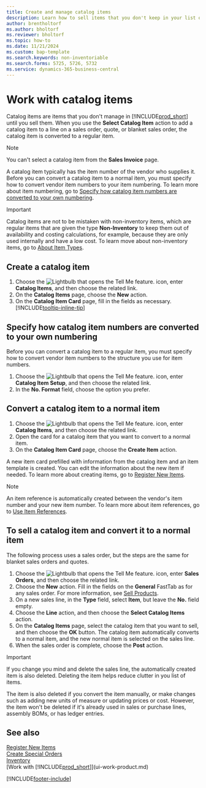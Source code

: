 ```yaml
---
title: Create and manage catalog items
description: Learn how to sell items that you don't keep in your list of items.
author: brentholtorf 
ms.author: bholtorf
ms.reviewer: bholtorf
ms.topic: how-to
ms.date: 11/21/2024
ms.custom: bap-template
ms.search.keywords: non-inventoriable
ms.search.forms: 5725, 5726, 5732
ms.service: dynamics-365-business-central
---
```


# Work with catalog items

Catalog items are items that you don't manage in [!INCLUDE[prod_short](includes/prod_short.md)] until you sell them. When you use the **Select Catalog Item** action to add a catalog item to a line on a sales order, quote, or blanket sales order, the catalog item is converted to a regular item.

> [!NOTE]  
> You can't select a catalog item from the **Sales Invoice** page.

A catalog item typically has the item number of the vendor who supplies it. Before you can convert a catalog item to a normal item, you must specify how to convert vendor item numbers to your item numbering. To learn more about item numbering, go to [Specify how catalog item numbers are converted to your own numbering](#specify-how-catalog-item-numbers-are-converted-to-your-own-numbering).  

> [!IMPORTANT]
> Catalog items are not to be mistaken with non-inventory items, which are regular items that are given the type **Non-Inventory** to keep them out of availability and costing calculations, for example, because they are only used internally and have a low cost. To learn move about non-inventory items, go to [About Item Types](inventory-about-item-types.md).

## Create a catalog item

1. Choose the ![Lightbulb that opens the Tell Me feature.](media/ui-search/search_small.png "Tell me what you want to do") icon, enter **Catalog Items**, and then choose the related link.
2. On the **Catalog Items** page, choose the **New** action.
3. On the **Catalog Item Card** page, fill in the fields as necessary. [!INCLUDE[tooltip-inline-tip](includes/tooltip-inline-tip_md.md)]

## Specify how catalog item numbers are converted to your own numbering

Before you can convert a catalog item to a regular item, you must specify how to convert vendor item numbers to the structure you use for item numbers.

1. Choose the ![Lightbulb that opens the Tell Me feature.](media/ui-search/search_small.png "Tell me what you want to do") icon, enter **Catalog Item Setup**, and then choose the related link.
2. In the **No. Format** field, choose the option you prefer.

## Convert a catalog item to a normal item

1. Choose the ![Lightbulb that opens the Tell Me feature.](media/ui-search/search_small.png "Tell me what you want to do") icon, enter **Catalog Items**, and then choose the related link.
2. Open the card for a catalog item that you want to convert to a normal item.
3. On the **Catalog Item Card** page, choose the **Create Item** action.

A new item card prefilled with information from the catalog item and an item template is created. You can edit the information about the new item if needed. To learn more about creating items, go to [Register New Items](inventory-how-register-new-items.md).

> [!NOTE]  
> An item reference is automatically created between the vendor's item number and your new item number. To learn more about item references, go to [Use Item References](inventory-how-use-item-cross-refs.md).

## To sell a catalog item and convert it to a normal item

The following process uses a sales order, but the steps are the same for blanket sales orders and quotes.

1. Choose the ![Lightbulb that opens the Tell Me feature.](media/ui-search/search_small.png "Tell me what you want to do") icon, enter **Sales Orders**, and then choose the related link.
2. Choose the **New** action. Fill in the fields on the **General** FastTab as for any sales order. For more information, see [Sell Products](sales-how-sell-products.md).
3. On a new sales line, in the **Type** field, select **Item**, but leave the **No.** field empty.
4. Choose the **Line** action, and then choose the **Select Catalog Items** action.
5. On the **Catalog Items** page, select the catalog item that you want to sell, and then choose the **OK** button.
   The catalog item automatically converts to a normal item, and the new normal item is selected on the sales line.
6. When the sales order is complete, choose the **Post** action.

> [!IMPORTANT]
> If you change you mind and delete the sales line, the automatically created item is also deleted. Deleting the item helps reduce clutter in you list of items.
>
> The item is also deleted if you convert the item manually, or make changes such as adding new units of measure or updating prices or cost. However, the item won't be deleted if it's already used in sales or purchase lines, assembly BOMs, or has ledger entries.

## See also

[Register New Items](inventory-how-register-new-items.md)  
[Create Special Orders](sales-how-to-create-special-orders.md)  
[Inventory](inventory-manage-inventory.md)  
[Work with [!INCLUDE[prod_short](includes/prod_short.md)]](ui-work-product.md)  

[!INCLUDE[footer-include](includes/footer-banner.md)]

